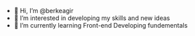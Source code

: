 - 👋 Hi, I’m @berkeagir
- 👀 I’m interested in developing my skills and new ideas
- 🌱 I’m currently learning Front-end Developing fundementals

<!---
berkeagir/berkeagir is a ✨ special ✨ repository because its `README.md` (this file) appears on your GitHub profile.
You can click the Preview link to take a look at your changes.
--->
